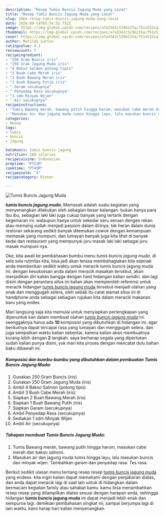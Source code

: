 ```yaml
---
description: "Resep Tumis Buncis Jagung Muda yang Lezat"
title: "Resep Tumis Buncis Jagung Muda yang Lezat"
slug: 1864-resep-tumis-buncis-jagung-muda-yang-lezat
date: 2020-09-14T05:54:52.752Z
image: https://img-global.cpcdn.com/recipes/a7a3342c5296215a/751x532cq70/tumis-buncis-jagung-muda-foto-resep-utama.jpg
thumbnail: https://img-global.cpcdn.com/recipes/a7a3342c5296215a/751x532cq70/tumis-buncis-jagung-muda-foto-resep-utama.jpg
cover: https://img-global.cpcdn.com/recipes/a7a3342c5296215a/751x532cq70/tumis-buncis-jagung-muda-foto-resep-utama.jpg
author: Matilda Sutton
ratingvalue: 4.1
reviewcount: 7
recipeingredient:
- "250 Gram Buncis iris"
- "250 Gram Jagung Muda iris"
- "4 Bakso Salmon potong tipis"
- "3 Buah Cabe Merah iris"
- "2 Buah Bawang Merah iris"
- "1 Buah Bawang Putih iris"
- " Garam secukupnya"
- " Penyedap Rasa secukupnya"
- "1 sdm Minyak Wijen"
- " Air secukupnya"
recipeinstructions:
- "Tumis Bawang merah, bawang putih hingga harum, masukan cabe merah dan bakso salmon."
- "Masukan air dan jagung muda tumis hingga layu, lalu masukan buncis dan minyak wijen. Tambahkan garam dan penyedap rasa. Tes rasa."
categories:
- Resep
tags:
- tumis
- buncis
- jagung

katakunci: tumis buncis jagung 
nutrition: 169 calories
recipecuisine: Indonesian
preptime: "PT22M"
cooktime: "PT49M"
recipeyield: "4"
recipecategory: Dinner

---
```



![Tumis Buncis Jagung Muda](https://img-global.cpcdn.com/recipes/a7a3342c5296215a/751x532cq70/tumis-buncis-jagung-muda-foto-resep-utama.jpg)

<b><i>tumis buncis jagung muda</i></b>, Memasak adalah suatu kegiatan yang menyenangkan dilakukan oleh sebagian besar kalangan. bukan hanya para ibu ibu, sebagian laki laki juga cukup banyak yang tertarik dengan kegemaran ini. walaupun hanya untuk sekedar seru seruan dengan rekan atau memang sudah menjadi passion dalam dirinya. tak heran dalam dunia restoran sekarang sedikit banyak ditemukan cowok dengan kemampuan memasak yang mumpuni, dan lumayan banyak juga kita lihat di banyak kedai dan restaurant yang mempunyai juru masak laki laki sebagai juru masak mumpuni nya.



Oke, kita awali ke pembahasan bumbu menu <i>tumis buncis jagung muda</i>. di sela sela rutinitas kita, bisa jadi akan terasa membahagiakan bila sejenak anda memberikan sedikit waktu untuk meracik tumis buncis jagung muda ini. dengan kesuksesan anda dalam meracik masakan tersebut, akan menjadikan diri kalian bangga dengan hasil hidangan kalian sendiri. dan lagi disini dengan perantara situs ini kalian akan memperoleh referensi untuk meracik hidangan <u>tumis buncis jagung muda</u> tersebut menjadi olahan yang enak dan menggugah selera, oleh sebab itu catat alamat situs ini di handphone anda sebagai sebagian rujukan kita dalam meracik makanan baru yang endes.


Mari langsung saja kita memulai untuk menyiapkan perlengkapan yang diperuntuk kan dalam membuat olahan <u><i>tumis buncis jagung muda</i></u> ini. seenggaknya harus ada <b>10</b> komposisi yang dibutuhkan di hidangan ini. agar berikutnya dapat tercapai rasa yang lumayan dan menggugah selera. dan juga sempatkan waktu kalian sebentar, karena kalian akan membuatnya kurang lebih dengan <b>2</b> langkah. saya berharap segala yang diperlukan sudah kalian punya disini, yuk mari kita proses dengan mencatat dulu bahan baku dibawah ini.

<!--inarticleads1-->

##### Komposisi dan bumbu-bumbu yang dibutuhkan dalam pembuatan Tumis Buncis Jagung Muda:

1. Gunakan 250 Gram Buncis (iris)
1. Gunakan 250 Gram Jagung Muda (iris)
1. Ambil 4 Bakso Salmon (potong tipis)
1. Ambil 3 Buah Cabe Merah (iris)
1. Siapkan 2 Buah Bawang Merah (iris)
1. Siapkan 1 Buah Bawang Putih (iris)
1. Siapkan  Garam (secukupnya)
1. Ambil  Penyedap Rasa (secukupnya)
1. Sediakan 1 sdm Minyak Wijen
1. Ambil  Air (secukupnya)




<!--inarticleads2-->

##### Tahapan membuat Tumis Buncis Jagung Muda:

1. Tumis Bawang merah, bawang putih hingga harum, masukan cabe merah dan bakso salmon.
1. Masukan air dan jagung muda tumis hingga layu, lalu masukan buncis dan minyak wijen. Tambahkan garam dan penyedap rasa. Tes rasa.




Berikut sedikit ulasan menu tentang resep resep <u>tumis buncis jagung muda</u> yang endess. kita ingin kalian dapat memahami dengan penjabaran diatas, dan anda dapat meracik lagi di saat lain untuk di hidangkan dalam bermacam kegiatan family atau sahabat kamu. kamu bisa menambahkan resep resep yang ditampilkan diatas sesuai dengan harapan anda, sehingga hidangan <b>tumis buncis jagung muda</b> ini dapat menjadi lebih enak dan sempurna lagi. demikian pembahasan singkat ini, sampai berjumpa lagi di lain waktu. kami harap hari kalian menyenangkan.
